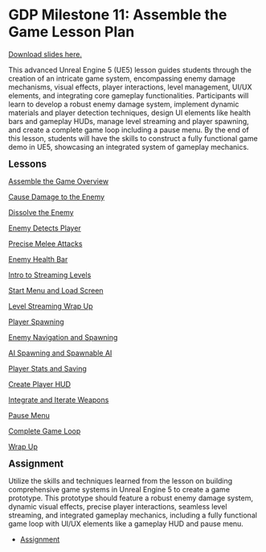 # GDP Milestone 11: Assemble the Game Lesson Plan

<p><a class="inline_disabled" href="https://docs.google.com/presentation/d/18H8FjjY361SyRpulP9LSzHaEVhXzpNXAkCI9atXfeRQ/edit?usp=sharing" target="_blank"><span>Download slides here.</span></a></p>
<p><span>This advanced Unreal Engine 5 (UE5) lesson guides students through the creation of an intricate game system, encompassing enemy damage mechanisms, visual effects, player interactions, level management, UI/UX elements, and integrating core gameplay functionalities. Participants will learn to develop a robust enemy damage system, implement dynamic materials and player detection techniques, design UI elements like health bars and gameplay HUDs, manage level streaming and player spawning, and create a complete game loop including a pause menu. By the end of this lesson, students will have the skills to construct a fully functional game demo in UE5, showcasing an integrated system of gameplay mechanics.</span></p>
<p><span style="font-size: 14pt;"><strong>Lessons</strong></span></p>
<p><a class="ig-title title item_link" title="Assemble the Game Overview" href="https://vertexschool.instructure.com/courses/462/modules/items/24307">Assemble the Game Overview</a></p>
<p><a title="Cause Damage to the Enemy" href="https://vertexschool.instructure.com/courses/462/pages/cause-damage-to-the-enemy" data-course-type="wikiPages" data-published="false" data-api-endpoint="https://vertexschool.instructure.com/api/v1/courses/462/pages/cause-damage-to-the-enemy" data-api-returntype="Page"><span>Cause Damage to the Enemy</span></a></p>
<p><a title="Dissolve the Enemy" href="https://vertexschool.instructure.com/courses/462/pages/dissolve-the-enemy" data-course-type="wikiPages" data-published="false" data-api-endpoint="https://vertexschool.instructure.com/api/v1/courses/462/pages/dissolve-the-enemy" data-api-returntype="Page"><span>Dissolve the Enemy</span></a></p>
<p><span><a class="ig-title title item_link" title="Enemy Detects Player" href="https://vertexschool.instructure.com/courses/462/modules/items/24311">Enemy Detects Player</a></span></p>
<p><span><a class="ig-title title item_link" title="Precise Melee Attacks" href="https://vertexschool.instructure.com/courses/462/modules/items/24312">Precise Melee Attacks</a></span></p>
<p><span><a class="ig-title title item_link" title="Enemy Health Bar" href="https://vertexschool.instructure.com/courses/462/modules/items/24313">Enemy Health Bar</a></span></p>
<p><span><a class="ig-title title item_link" title="Intro to Streaming Levels" href="https://vertexschool.instructure.com/courses/462/modules/items/24314">Intro to Streaming Levels</a></span></p>
<p><span><a class="ig-title title item_link" title="Start Menu and Load Screen" href="https://vertexschool.instructure.com/courses/462/modules/items/24315">Start Menu and Load Screen</a></span></p>
<p><span><a class="ig-title title item_link" title="Level Streaming Wrap Up" href="https://vertexschool.instructure.com/courses/462/modules/items/24317">Level Streaming Wrap Up</a></span></p>
<p><span><a class="ig-title title item_link" title="Player Spawning" href="https://vertexschool.instructure.com/courses/462/modules/items/24318">Player Spawning</a></span></p>
<p><span><a class="ig-title title item_link" title="Enemy Navigation and Spawning" href="https://vertexschool.instructure.com/courses/462/modules/items/24320">Enemy Navigation and Spawning</a></span></p>
<p><span><a class="ig-title title item_link" title="AI Spawning and Spawnable AI" href="https://vertexschool.instructure.com/courses/462/modules/items/24321">AI Spawning and Spawnable AI</a></span></p>
<p><span><a class="ig-title title item_link" title="Player Stats and Saving" href="https://vertexschool.instructure.com/courses/462/modules/items/24322">Player Stats and Saving</a></span></p>
<p><span><a class="ig-title title item_link" title="Create Player HUD" href="https://vertexschool.instructure.com/courses/462/modules/items/24323">Create Player HUD</a></span></p>
<p><span><a class="ig-title title item_link" title="Integrate and Iterate Weapons" href="https://vertexschool.instructure.com/courses/462/modules/items/24324">Integrate and Iterate Weapons</a></span></p>
<p><span><a class="ig-title title item_link" title="Pause Menu" href="https://vertexschool.instructure.com/courses/462/modules/items/24325">Pause Menu</a></span></p>
<p><span><a class="ig-title title item_link" title="Complete Game Loop" href="https://vertexschool.instructure.com/courses/462/modules/items/24326">Complete Game Loop</a></span></p>
<p><a title="Wrap Up" href="https://vertexschool.instructure.com/courses/462/pages/wrap-up" data-course-type="wikiPages" data-published="false" data-api-endpoint="https://vertexschool.instructure.com/api/v1/courses/462/pages/wrap-up" data-api-returntype="Page"><span>Wrap Up</span></a></p>
<p><span style="font-size: 14pt;"><strong>Assignment</strong></span></p>
<p>Utilize the skills and techniques learned from the lesson on building comprehensive game systems in Unreal Engine 5 to create a game prototype. This prototype should feature a robust enemy damage system, dynamic visual effects, precise player interactions, seamless level streaming, and integrated gameplay mechanics, including a fully functional game loop with UI/UX elements like a gameplay HUD and pause menu.</p>
<ul style="list-style-type: disc;">
<li><a title="Assignment 11: Game Wrapper &amp; Configurator" href="https://vertexschool.instructure.com/courses/462/assignments/3199" data-course-type="assignments" data-published="false" data-api-endpoint="https://vertexschool.instructure.com/api/v1/courses/462/assignments/3199" data-api-returntype="Assignment">Assignment</a></li>
</ul>